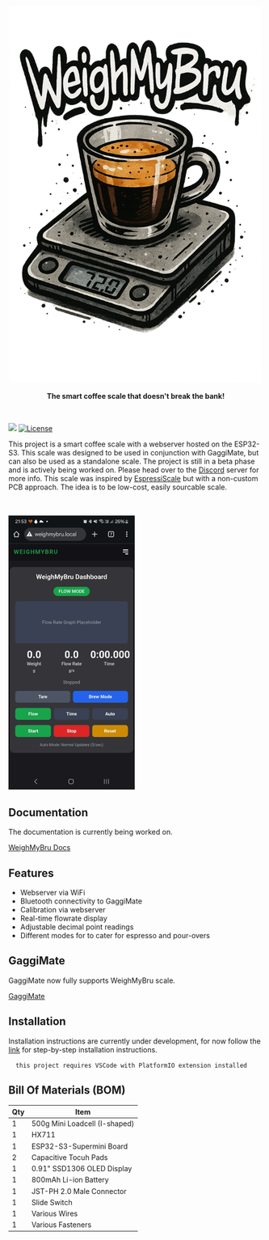 <p align="center">
<img src="https://raw.githubusercontent.com/031devstudios/weighmybru/refs/heads/master/docs/assets/logo.png" alt="WeighMyBru Dashboard" width="500" height="745"/>
</p>

<p align="center">  <b>The smart coffee scale that doesn't break the bank!</b></p>
<br>

[![](https://dcbadge.limes.pink/api/server/HYp4TSEjSf)](https://discord.gg/HYp4TSEjSf)
[![License](https://img.shields.io/badge/License-CC%20BY--NC--SA%204.0-lightgrey.svg?style=for-the-badge)](LICENSE)

This project is a smart coffee scale with a webserver hosted on the ESP32-S3.
This scale was designed to be used in conjunction with GaggiMate, but can also be used as a standalone scale. The project is still in a beta phase and is actively being worked on. Please head over to the [Discord](https://discord.gg/HYp4TSEjSf) server for more info. This scale was inspired by [EspressiScale](https://www.espressiscale.com) but with a non-custom PCB approach. The idea is to be low-cost, easily sourcable scale.

<br>
<br>
<img src="docs/assets/dashboard.jpg" alt="WeighMyBru Dashboard" width="250" />

## Documentation

The documentation is currently being worked on. 

[WeighMyBru Docs](https://031devstudios.github.io/weighmybru-docs/)

## Features

- Webserver via WiFi
- Bluetooth connectivity to GaggiMate
- Calibration via webserver
- Real-time flowrate display
- Adjustable decimal point readings
- Different modes for to cater for espresso and pour-overs

## GaggiMate

GaggiMate now fully supports WeighMyBru scale.

[GaggiMate](https://github.com/jniebuhr/gaggimate)

## Installation

Installation instructions are currently under development, for now follow the [link](https://031devstudios.github.io/weighmybru-docs/#/installation/flashing) for step-by-step installation instructions.

```
  this project requires VSCode with PlatformIO extension installed
```

## Bill Of Materials (BOM)

| Qty |           Item                | 
| --- | ----------------------------- |  
|  1  | 500g Mini Loadcell (I-shaped) |  
|  1  | HX711                         |
|  1  | ESP32-S3-Supermini Board      |
|  2  | Capacitive Tocuh Pads         |
|  1  | 0.91" SSD1306 OLED Display    |
|  1  | 800mAh Li-ion Battery         |
|  1  | JST-PH 2.0 Male Connector     |
|  1  | Slide Switch                  |
|  1  | Various Wires                 |
|  1  | Various Fasteners             |
